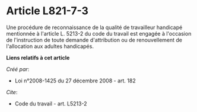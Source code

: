 # Article L821-7-3

Une procédure de reconnaissance de la qualité de travailleur handicapé mentionnée à l'article L. 5213-2 du code du travail
est engagée à l'occasion de l'instruction de toute demande d'attribution ou de renouvellement de l'allocation aux adultes
handicapés.

**Liens relatifs à cet article**

_Créé par_:

  - Loi n°2008-1425 du 27 décembre 2008 - art. 182

_Cite_:

  - Code du travail - art. L5213-2
